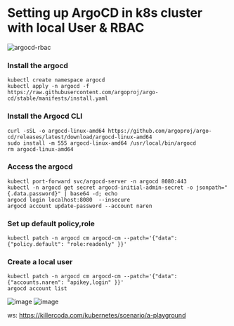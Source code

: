 # Setting up ArgoCD in k8s cluster with local User & RBAC 
![argocd-rbac](https://user-images.githubusercontent.com/3488520/204094103-33ed7434-efe4-489b-afc5-c4971ef37d90.jpg)




### Install the argocd
```
kubectl create namespace argocd
kubectl apply -n argocd -f https://raw.githubusercontent.com/argoproj/argo-cd/stable/manifests/install.yaml
```

### Install the Argocd CLI
```
curl -sSL -o argocd-linux-amd64 https://github.com/argoproj/argo-cd/releases/latest/download/argocd-linux-amd64
sudo install -m 555 argocd-linux-amd64 /usr/local/bin/argocd
rm argocd-linux-amd64
```
### Access the argocd 
```
kubectl port-forward svc/argocd-server -n argocd 8080:443
kubectl -n argocd get secret argocd-initial-admin-secret -o jsonpath="{.data.password}" | base64 -d; echo
argocd login localhost:8080  --insecure
argocd account update-password --account naren
```
### Set up default policy,role
```
kubectl patch -n argocd cm argocd-cm --patch='{"data":{"policy.default": "role:readonly" }}'
```

### Create a local user 
```
kubectl patch -n argocd cm argocd-cm --patch='{"data":{"accounts.naren": "apikey,login" }}'
argocd account list 

```
![image](https://user-images.githubusercontent.com/3488520/204011839-a2d042b0-0f8e-4864-803a-97753443432d.png)
![image](https://user-images.githubusercontent.com/3488520/204012094-354261a1-bf4a-4bf9-be46-30a17c41b06e.png)

ws: https://killercoda.com/kubernetes/scenario/a-playground


